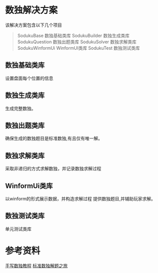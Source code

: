 # 数独解决方案
该解决方案包含以下几个项目
>SodukuBase 数独基础类库
>SodukuBuilder 数独生成类库
>SodukuQuestion 数独出题类库
>SodukuSolver 数独求解类库
>SodukuWinformUi WinformUI类库
>SodukuTest 数独测试类库
## 数独基础类库

设置盘面每个位置的信息

## 数独生成类库
生成完整数独。

## 数独出题类库
确保生成的数独题目是标准数独,有且仅有唯一解。

## 数独求解类库
采取非递归的方式求解数独，并记录数独求解过程


## WinformUi类库
以winform的形式展示数据，并构造求解过程
提供数独题目,并辅助玩家求解。

## 数独测试类库
单元测试类库

# 参考资料
[手写数独教程](https://www.60points.com/handwrite-soduku/)
[标准数独解题之旅](http://www.sudokufans.org.cn/forums/topic/8/)

